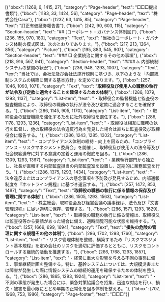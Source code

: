 [{"bbox": [1269, 6, 1415, 27], "category": "Page-header", "text": "□□□提出書類"}, {"bbox": [1183, 33, 1424, 56], "category": "Page-header", "text": "株式会社Casa"}, {"bbox": [1237, 63, 1415, 85], "category": "Page-header", "text": "訂正有価証券報告書"}, {"bbox": [242, 90, 603, 115], "category": "Section-header", "text": "## [コーポレート・ガバナンス体制図]"}, {"bbox": [236, 155, 970, 180], "category": "Text", "text": "当社のコーポレート・ガバナンス体制の模式図は、次のとおりであります。"}, {"bbox": [217, 213, 1264, 856], "category": "Picture"}, {"bbox": [195, 883, 545, 907], "category": "Section-header", "text": "### □ 企業統治に関するその他の事項"}, {"bbox": [218, 916, 567, 941], "category": "Section-header", "text": "#### a. 内部統制システムの整備の状況"}, {"bbox": [236, 948, 1293, 1007], "category": "Text", "text": "当社では、会社法及び会社法施行規則に基づき、以下のような「内部統制システムの構築に関する基本方針」を定めております。"}, {"bbox": [257, 1046, 1093, 1071], "category": "Text", "text": "**取締役及び使用人の職務の執行が法令及び定款に適合することを確保するための体制**"}, {"bbox": [286, 1079, 1293, 1137], "category": "List-item", "text": "・取締役会の監督機能と監査役の監査機能により、取締役の職務の執行が法令及び定款に適合することを確保する。"}, {"bbox": [286, 1145, 905, 1170], "category": "List-item", "text": "・取締役会の監督機能を強化するために社外取締役を選任する。"}, {"bbox": [286, 1178, 1293, 1236], "category": "List-item", "text": "・取締役は相互に職務の執行を監督し、他の取締役の法令違反行為を発見した場合は直ちに監査役及び取締役会に報告する。"}, {"bbox": [286, 1243, 1285, 1302], "category": "List-item", "text": "・コンプライアンス体制の維持・向上を図るため、「コンプライアンス・リスクマネジメント委員会」を開催し、取締役及び使用人の法令等及び社会規範遵守に対する意識の定着と運用の徹底を図る。"}, {"bbox": [286, 1309, 1293, 1367], "category": "List-item", "text": "・業務執行部門から独立し、社長が直轄する内部監査担当の内部監査室を設置し、定期的に業務監査を行う。"}, {"bbox": [286, 1375, 1293, 1434], "category": "List-item", "text": "・法令違反またはコンプライアンスの懸念事項を予防及び発見するため、内部通報制度を『ホットライン規程』に基づき運営する。"}, {"bbox": [257, 1472, 853, 1497], "category": "Text", "text": "**取締役の職務の執行に係る情報の保存及び管理に関する体制**"}, {"bbox": [286, 1505, 1293, 1563], "category": "List-item", "text": "・株主総会、取締役会及び経営会議の議事録は、法令及び『文書管理規程』に従い適切に保存、管理する。"}, {"bbox": [286, 1571, 1293, 1629], "category": "List-item", "text": "・取締役の職務の執行に係る情報は、取締役又は監査役等から要請があった場合に備え、適時閲覧可能な状態を維持する。"}, {"bbox": [257, 1669, 699, 1694], "category": "Text", "text": "**損失の危険の管理に関する規程その他の体制**"}, {"bbox": [286, 1702, 1293, 1760], "category": "List-item", "text": "・リスク管理体制を整備、構築するため『リスクマネジメント基本規程』を定め会社のリスクを適切に評価するとともに、リスクをコントロールする継続的活動を推進する。"}, {"bbox": [286, 1768, 1293, 1857], "category": "List-item", "text": "・経営に重大な影響を与える不測の事態に備え、事業継続計画を整備する。特に、基幹システムについては、大規模災害または障害が発生した際に情報システムの継続的運用を確保するための体制を整える。"}, {"bbox": [286, 1865, 1293, 1924], "category": "List-item", "text": "・不測の事態が発生した場合には、緊急対策協議会を招集、迅速な対応を行い、損失・被害を最小限にとどめ早期の正常化を図る体制を整える。"}, {"bbox": [707, 1968, 753, 1986], "category": "Page-footer", "text": "□□□"}]